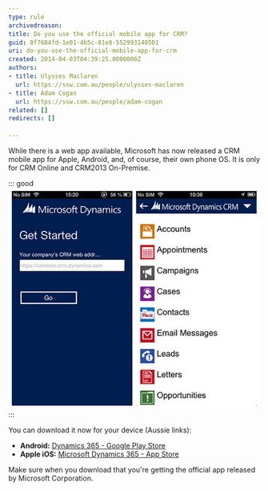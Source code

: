 ```yaml
---
type: rule
archivedreason: 
title: Do you use the official mobile app for CRM?
guid: 8f7684fd-1e01-4b5c-81e8-552993140501
uri: do-you-use-the-official-mobile-app-for-crm
created: 2014-04-03T04:39:25.0000000Z
authors:
- title: Ulysses Maclaren
  url: https://ssw.com.au/people/ulysses-maclaren
- title: Adam Cogan
  url: https://ssw.com.au/people/adam-cogan
related: []
redirects: []

---
```


While there is a web app available, Microsoft has now released a CRM mobile app for Apple, Android, and, of course, their own phone OS. It is only for CRM Online and CRM2013 On-Premise.

<!--endintro-->

::: good  
![Figure: CRM on your mobile gives you even more accessibility to your important company information](/rules/do-you-use-the-official-mobile-app-for-crm/crm-mobile.jpg)  
:::

You can download it now for your device (Aussie links):

* **Android:** [Dynamics 365 - Google Play Store](https://play.google.com/store/apps/details?id=com.microsoft.crm.crmphone)
* **Apple iOS:** [Microsoft Dynamics 36‪5 - App Store](https://apps.apple.com/au/app/microsoft-dynamics-365/id678800460)

Make sure when you download that you're getting the official app released by Microsoft Corporation.

